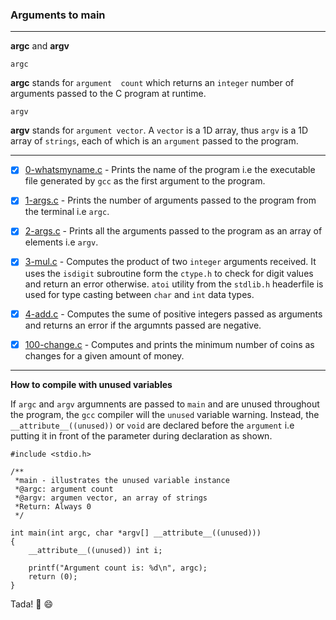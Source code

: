 ### Arguments to main
---

**argc** and **argv**

`argc
`

**argc** stands for `argument  count` which returns an `integer` number of arguments passed to the C program at runtime.

`argv`

**argv** stands for `argument vector`. A `vector` is a 1D array, thus `argv` is a 1D array of `strings`, each of which is an `argument` passed to the program.

---

- [x] [0-whatsmyname.c](0-whatsmyname.c) - Prints the name of the program i.e the executable file generated by `gcc` as the first argument to the program.

- [x] [1-args.c](1-args.c) - Prints the number of arguments passed to the program from the terminal i.e `argc`.

- [x] [2-args.c](2-args.c) - Prints all the arguments passed to the program as an array of elements i.e `argv`.

- [x] [3-mul.c](3-mul.c) - Computes the product of two `integer` arguments received. It uses the `isdigit` subroutine form the `ctype.h` to check for digit values and return an error otherwise. `atoi` utility from the `stdlib.h` headerfile is used for type casting between `char` and `int` data types.

- [x] [4-add.c](4-add.c) - Computes the sume of positive integers passed as arguments and returns an error if the argumnts passed are negative.

- [x] [100-change.c](100-change.c) - Computes and prints the minimum number of coins as changes for a given amount of money.
---

**How to compile with unused variables**

If `argc` and `argv` argumnents are passed to `main` and are unused throughout the program, the `gcc` compiler will the `unused` variable warning.
Instead, the `__attribute__((unused))` or `void` are declared before the `argument` i.e putting it in front of the parameter during declaration as shown.

```
#include <stdio.h>

/**
 *main - illustrates the unused variable instance
 *@argc: argument count
 *@argv: argumen vector, an array of strings
 *Return: Always 0
 */

int main(int argc, char *argv[] __attribute__((unused)))
{
	__attribute__((unused)) int i;

	printf("Argument count is: %d\n", argc);
	return (0);
}
```
Tada! :tada:
:smile:
